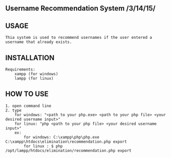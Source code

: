 Username Recommendation System /3/14/15/
-------------------------------------------------------------------------------------------------------



USAGE
-------------------------------------------------------------------------------------------------------
	Thia system is used to recommend usernames if the user entered a username that already exists.


INSTALLATION
-------------------------------------------------------------------------------------------------------
	Requirements:
		xampp (for windows)
		lampp (for linux)


HOW TO USE
-------------------------------------------------------------------------------------------------------
	1. open command line
	2. type 
		for windows: "<path to your php.exe> <path to your php file> <your desired username input>"
		for linux: "php <path to your php file> <your desired username input>"
		ex:
			for windows: C:\xampp\php\php.exe C:\xampp\htdocs\elimination\recommendation.php export
			for linux : $ php /opt/lampp/htdocs/elimination/recommendation.php export

